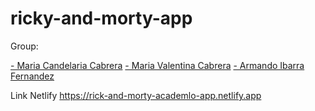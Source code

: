 # ricky-and-morty-app
Group: 

[- Maria Candelaria Cabrera](https://github.com/CandeCabrera/RickAndMorty-React "- Maria Candelaria Cabrera")
[- Maria Valentina Cabrera](https://github.com/callmevaleina/ricky-and-morty-app "- Maria Valentina Cabrera")
[- Armando Ibarra Fernandez](https://github.com/armarce/ricky-and-morty-app "- Armando Ibarra Fernandez")


Link Netlify https://rick-and-morty-academlo-app.netlify.app
